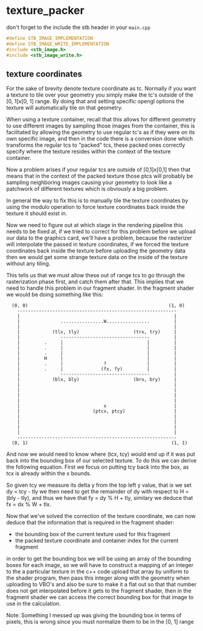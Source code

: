 # texture_packer

don't forget to the include the stb header in your `main.cpp`

```cpp
#define STB_IMAGE_IMPLEMENTATION
#define STB_IMAGE_WRITE_IMPLEMENTATION
#include <stb_image.h>
#include <stb_image_write.h>
```


## texture coordinates 
For the sake of brevity denote texture coordinate as tc. Normally if you want a texture to tile over your geometry you simply make the tc's outside of the [0, 1]x[0, 1] range. By doing that and setting specific opengl options the texture will automatically tile on that geometry.

When using a texture container, recall that this allows for different geometry to use different images by sampling those images from the container, this is facilitated by allowing the geometry to use regular tc's as if they were on its own specific image, and then in the code there is a conversion done which transforms the regular tcs to "packed" tcs, these packed ones correctly specify where the texture resides within the context of the texture container.

Now a problem arises if your regular tcs are outside of [0,1]x[0,1] then that means that in the context of the packed texture those ptcs will probably be sampling neighboring images causing your geometry to look like a patchwork of different textures which is obviously a big problem.

In general the way to fix this is to manually tile the texture coordinates by using the modulo operation to force texture coordinates back inside the texture it should exist in.

Now we need to figure out at which stage in the rendering pipeline this needs to be fixed at, if we tried to correct for this problem before we upload our data to the graphics card, we'll have a problem, because the rasterizer will interpolate the passed in texture coordinates, if we forced the texture coordinates back inside the texture before uploading the geometry data then we would get some strange texture data on the inside of the texture without any tiling.

This tells us that we must allow these out of range tcs to go through the rasterization phase first, and catch them after that. This implies that we need to handle this problem in our fragment shader. In the fragment shader we would be doing something like this: 

```
  (0, 0)                                                    (1, 0)
    -----------------------------------------------------------
    |                                                         |
    |               ................W................         |
    |                                                         |
    |            (tlx, tly)                    (trx, try)     |
    |               ---------------------------------         |
    |         .     |                               |         |
    |         .     |                               |         |
    |         .     |                               |         |
    |         H     |                               |         |
    |         .     |               ?               |         |
    |         .     |              (fx, fy)         |         |
    |               ---------------------------------         |
    |            (blx, bly)                    (brx, bry)     |
    |                                                         |
    |                                                         |
    |                                                         |
    |                                                         |
    |                               x                         |
    |                           (ptcx, ptcy)                  |
    |                                                         |
    |                                                         |
    |                                                         |
    |                                                         |
    -----------------------------------------------------------
  (0, 1)                                                     (1, 1)
```

And now we would need to know where (tcx, tcy) would end up if it was put back into the bounding box of our selected texture. To do this we can derive the following equation. First we focus on putting tcy back into the box, as tcx is already within the x bounds. 

So given tcy we measure its delta y from the top left y value, that is we set dy = tcy - tly we then need to get the remainder of dy with respect to H = (bly - tly), and thus we have that fy = dy % H + tly, similary we deduce that fx = dx % W + tlx.

Now that we've solved the correction of the texture coordinate, we can now deduce that the information that is required in the fragment shader:
 - the bounding box of the current texture used for this fragment 
 - the packed texture coordinate and container index for the current fragment

 in order to get the bounding box we will be using an array of the bounding boxes for each image, so we will have to construct a mapping of an integer to the a particular texture in the c++ code upload that array by uniform to the shader program, then pass this integer along with the geometry when uploading to VBO's and also be sure to make it a flat out so that that number does not get interpolated before it gets to the fragment shader, then in the fragment shader we can access the correct bounding box for that image to use in the calculation.

Note: Something I messed up was giving the bounding box in terms of pixels, this is wrong since you must normalize them to be in the [0, 1] range
